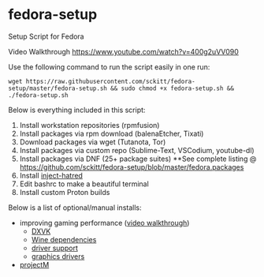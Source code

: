 # fedora-setup
Setup Script for Fedora

Video Walkthrough https://www.youtube.com/watch?v=400g2uVV090

Use the following command to run the script easily in one run:

    wget https://raw.githubusercontent.com/sckitt/fedora-setup/master/fedora-setup.sh && sudo chmod +x fedora-setup.sh && ./fedora-setup.sh

Below is everything included in this script:

1. Install workstation repositories (rpmfusion)
2. Install packages via rpm download (balenaEtcher, Tixati)
3. Download packages via wget (Tutanota, Tor)
4. Install packages via custom repo (Sublime-Text, VSCodium, youtube-dl)
5. Install packages via DNF (25+ package suites)
**See complete listing @ https://github.com/sckitt/fedora-setup/blob/master/fedora.packages
6. Install [inject-hatred](https://github.com/sckitt/inject-hatred)
7. Edit bashrc to make a beautiful terminal
8. Install custom Proton builds

Below is a list of optional/manual installs:

* improving gaming performance ([video walkthrough](https://youtu.be/-jLCjY7PNig?t=466))
    * [DXVK](https://github.com/lutris/docs/blob/master/HowToDXVK.md)
    * [Wine dependencies](https://github.com/lutris/docs/blob/master/WineDependencies.md)
    * [driver support](https://github.com/lutris/docs/blob/master/InstallingDrivers.md)
    * [graphics drivers](https://github.com/doitsujin/dxvk/wiki/Driver-support)
* [projectM](https://github.com/projectM-visualizer/projectM)
